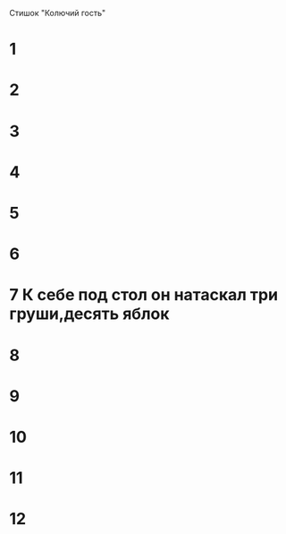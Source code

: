 Стишок "Колючий гость"
# 1
# 2
# 3
# 4
# 5
# 6
# 7 К себе под стол он натаскал три груши,десять яблок
# 8
# 9
# 10
# 11
# 12
